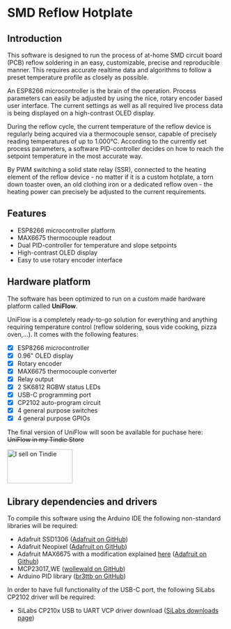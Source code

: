 # SMD Reflow Hotplate

## Introduction

This software is designed to run the process of at-home SMD circuit board (PCB) reflow soldering in an easy, customizable, precise and reproducible manner. This requires accurate realtime data and algorithms to follow a preset temperature profile as closely as possible.

An ESP8266 microcontroller is the brain of the operation. Process parameters can easily be adjusted by using the nice, rotary encoder based user interface. The current settings as well as all required live process data is being displayed on a high-contrast OLED display.

During the reflow cycle, the current temperature of the reflow device is regularly being acquired via a thermocouple sensor, capable of precisely reading temperatures of up to 1.000&deg;C. According to the currently set process parameters, a software PID-controller decides on how to reach the setpoint temperature in the most accurate way.

By PWM switching a solid state relay (SSR), connected to the heating element of the reflow device - no matter if it is a custom hotplate, a torn down toaster oven, an old clothing iron or a dedicated reflow oven - the heating power can precisely be adjusted to the current requirements.


## Features

* ESP8266 microcontroller platform
* MAX6675 thermocouple readout
* Dual PID-controller for temperature and slope setpoints
* High-contrast OLED display
* Easy to use rotary encoder interface


## Hardware platform

The software has been optimized to run on a custom made hardware platform called **UniFlow**.

UniFlow is a completely ready-to-go solution for everything and anything requiring temperature control (reflow soldering, sous vide cooking, pizza oven,...). It comes with the following features:

- [x] ESP8266 microcontroller
- [x] 0.96" OLED display
- [x] Rotary encoder
- [x] MAX6675 thermocouple converter
- [x] Relay output
- [x] 2 SK6812 RGBW status LEDs
- [x] USB-C programming port
- [x] CP2102 auto-program circuit
- [x] 4 general purpose switches
- [x] 4 general purpose GPIOs

The final version of UniFlow will soon be available for puchase here: ~~UniFlow in my Tindie Store~~

<a href="https://www.tindie.com/stores/marcosprojects/?ref=offsite_badges&utm_source=sellers_marcosprojects&utm_medium=badges&utm_campaign=badge_medium" target="_blank"><img src="https://d2ss6ovg47m0r5.cloudfront.net/badges/tindie-mediums.png" alt="I sell on Tindie" width="150" height="78"></a>


## Library dependencies and drivers

To compile this software using the Arduino IDE the following non-standard libraries will be required:

* Adafruit SSD1306 ([Adafruit on GitHub](https://github.com/adafruit/Adafruit_SSD1306))
* Adafruit Neopixel ([Adafruit on GitHub](https://github.com/adafruit/Adafruit_NeoPixel))
* Adafruit MAX6675 with a modification explained [here](https://github.com/adafruit/MAX6675-library/issues/9) ([Adafruit on Github](https://github.com/adafruit/MAX6675-library))
* MCP23017_WE ([wollewald on GitHub](https://github.com/wollewald/MCP23017_WE))
* Arduino PID library ([br3ttb on GitHub](https://github.com/br3ttb/Arduino-PID-Library))

In order to have full functionality of the USB-C port, the following SiLabs CP2102 driver will be required:
* SiLabs CP210x USB to UART VCP driver download ([SiLabs downloads page](https://www.silabs.com/developers/usb-to-uart-bridge-vcp-drivers))
